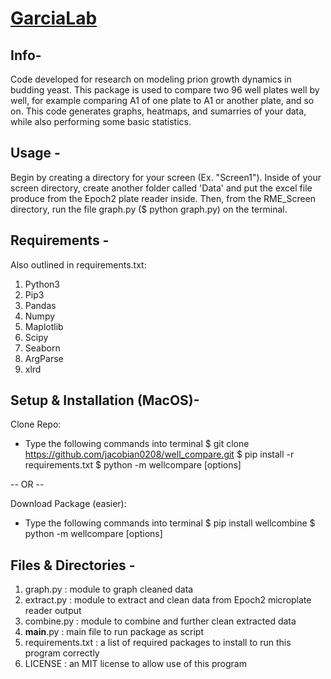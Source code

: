 # [GarciaLab](https://www.garcialab.org)

## Info-
Code developed for research on modeling prion growth dynamics in budding yeast.
This package is used to compare two 96 well plates well by well, for example
comparing A1 of one plate to A1 or another plate, and so on. This code generates
graphs, heatmaps, and sumarries of your data, while also performing some basic
statistics.

## Usage -
Begin by creating a directory for your screen (Ex. "Screen1"). Inside of 
your screen directory, create another folder called 'Data' and put the 
excel file produce from the Epoch2 plate reader inside. Then, from the 
RME_Screen directory, run the file graph.py ($ python graph.py) on the 
terminal.
    
## Requirements -
Also outlined in requirements.txt:
1. Python3
2. Pip3
3. Pandas
4. Numpy
5. Maplotlib
6. Scipy
7. Seaborn
8. ArgParse
9. xlrd

## Setup & Installation (MacOS)-
Clone Repo:
- Type the following commands into terminal
$ git clone https://github.com/jacobian0208/well_compare.git
$ pip install -r requirements.txt
$ python -m wellcompare \[options\]

-- OR --

Download Package (easier):
- Type the following commands into terminal
$ pip install wellcombine
$ python -m wellcompare \[options\]


## Files & Directories -
1. graph.py : module to graph cleaned data
2. extract.py : module to extract and clean data from Epoch2 microplate reader output
3. combine.py : module to combine and further clean extracted data
4. __main__.py : main file to run package as script
5. requirements.txt : a list of required packages to install to run this program correctly
6. LICENSE : an MIT license to allow use of this program

